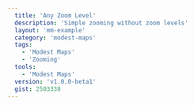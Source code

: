```yaml
---
  title: 'Any Zoom Level'
  description: 'Simple zooming without zoom levels'
  layout: 'mm-example'
  category: 'modest-maps'
  tags:
    - 'Modest Maps'
    - 'Zooming'
  tools:
    - 'Modest Maps'
  version: 'v1.0.0-beta1'
  gist: 2503338
---
```

